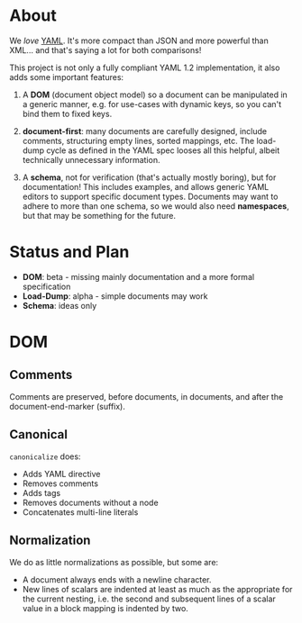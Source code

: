 # About

We _love_ [YAML](http://yaml.org). It's more compact than JSON and more powerful than XML... and that's saying a lot for both comparisons!

This project is not only a fully compliant YAML 1.2 implementation, it also adds some important features:

1. A **DOM** (document object model) so a document can be manipulated in a generic manner, e.g. for use-cases with dynamic keys, so you can't bind them to fixed keys. 

1. **document-first**: many documents are carefully designed, include comments, structuring empty lines, sorted mappings, etc.
    The load-dump cycle as defined in the YAML spec looses all this helpful, albeit technically unnecessary information.

1. A **schema**, not for verification (that's actually mostly boring), but for documentation!
   This includes examples, and allows generic YAML editors to support specific document types.
   Documents may want to adhere to more than one schema, so we would also need **namespaces**,
   but that may be something for the future.

# Status and Plan

* **DOM**: beta - missing mainly documentation and a more formal specification
* **Load-Dump**: alpha - simple documents may work
* **Schema**: ideas only

# DOM

## Comments

Comments are preserved, before documents, in documents, and after the document-end-marker (suffix).

## Canonical

`canonicalize` does:
* Adds YAML directive
* Removes comments
* Adds tags
* Removes documents without a node
* Concatenates multi-line literals

## Normalization

We do as little normalizations as possible, but some are:

* A document always ends with a newline character.
* New lines of scalars are indented at least as much as the appropriate for the current nesting,
  i.e. the second and subsequent lines of a scalar value in a block mapping is indented by two.
